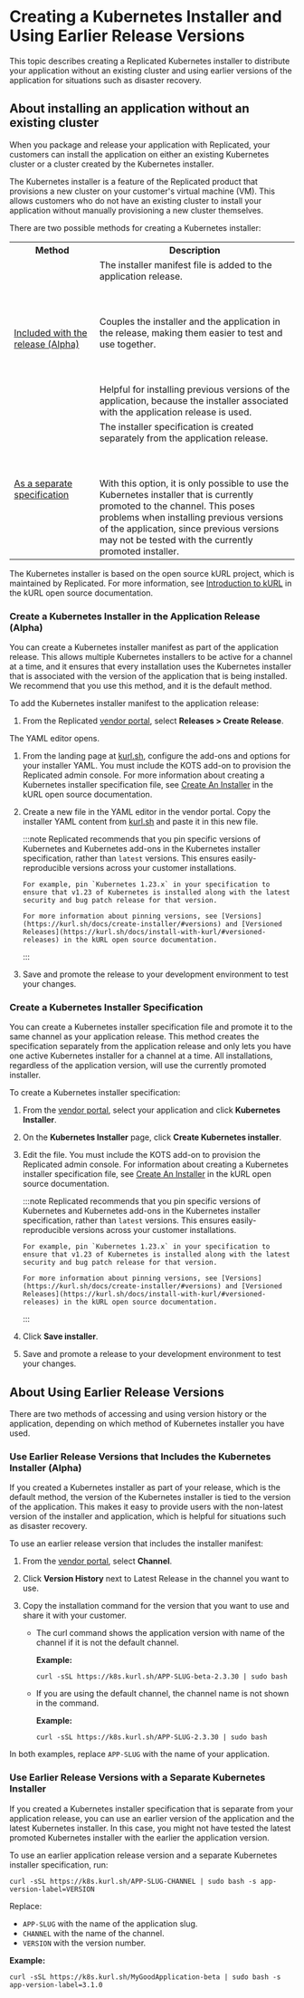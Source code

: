 # Creating a Kubernetes Installer and Using Earlier Release Versions

This topic describes creating a Replicated Kubernetes installer to distribute your application without an existing cluster and using earlier versions of the application for situations such as disaster recovery.

## About installing an application without an existing cluster

When you package and release your application with Replicated, your customers can
install the application on either an existing Kubernetes cluster or a cluster created
by the Kubernetes installer.

The Kubernetes installer is a feature of the Replicated product that provisions
a new cluster on your customer's virtual machine (VM). This allows customers who do not have an
existing cluster to install your application without manually provisioning a new
cluster themselves.

There are two possible methods for creating a Kubernetes installer:

<table>
  <tr>
    <th width="30%">Method</th>
    <th width="70%">Description</th>
  </tr>
  <tr>
    <td><a href="packaging-embedded-kubernetes#create-a-kubernetes-installer-in-the-release-application">Included with the release (Alpha)</a></td>
    <td>The installer manifest file is added to the application release. <br></br><br></br> Couples the installer and the application in the release, making them easier to test and use together. <br></br><br></br> Helpful for installing previous versions of the application, because the installer associated with the application release is used.</td>
  </tr>
  <tr>
    <td><a href="packaging-embedded-kubernetes#create-a-kubernetes-installer-specification">As a separate specification</a></td>
    <td>The installer specification is created separately from the application release. <br></br><br></br> With this option, it is only possible to use the Kubernetes installer that is currently promoted to the channel. This poses problems when installing previous versions of the application, since previous versions may not be tested with the currently promoted installer.</td>
  </tr>
</table>

The Kubernetes installer is based on the open source kURL project, which is maintained
by Replicated. For more information, see [Introduction to kURL](https://kurl.sh/docs/introduction/)
in the kURL open source documentation.

### Create a Kubernetes Installer in the Application Release (Alpha)

You can create a Kubernetes installer manifest as part of the application release. This allows multiple Kubernetes installers to be active for a channel at a time, and it ensures that every installation uses the Kubernetes installer that is associated with the version of the application that is being installed. We recommend that you use this method, and it is the default method.

To add the Kubernetes installer manifest to the application release:

1. From the Replicated [vendor portal](https://vendor.replicated.com), select **Releases > Create Release**.

  The YAML editor opens.

1. From the landing page at [kurl.sh](https://kurl.sh/), configure the add-ons and options for your installer YAML. You must include the KOTS add-on to provision the Replicated admin console. For more information about creating a Kubernetes installer specification file, see [Create An Installer](https://kurl.sh/docs/create-installer/) in the kURL open source documentation.

1. Create a new file in the YAML editor in the vendor portal. Copy the installer YAML content from [kurl.sh](https://kurl.sh) and paste it in this new file.

    :::note
       Replicated recommends that you pin specific versions of Kubernetes and Kubernetes add-ons in the Kubernetes installer specification, rather than `latest` versions. This ensures easily-reproducible versions across your customer installations.

       For example, pin `Kubernetes 1.23.x` in your specification to ensure that v1.23 of Kubernetes is installed along with the latest security and bug patch release for that version.

       For more information about pinning versions, see [Versions](https://kurl.sh/docs/create-installer/#versions) and [Versioned Releases](https://kurl.sh/docs/install-with-kurl/#versioned-releases) in the kURL open source documentation.
    :::

1. Save and promote the release to your development environment to test your changes.

### Create a Kubernetes Installer Specification

You can create a Kubernetes installer specification file and promote it to the same channel as your application release. This method creates the specification separately from the application release and only lets you have one active Kubernetes installer for a channel at a time. All installations, regardless of the application version, will use the currently promoted installer.

To create a Kubernetes installer specification:

1. From the [vendor portal](https://vendor.replicated.com), select your application and click **Kubernetes Installer**.

1. On the **Kubernetes Installer** page, click **Create Kubernetes installer**.

1. Edit the file. You must include the KOTS add-on to provision the Replicated admin console. For information about creating a Kubernetes installer specification file, see [Create An Installer](https://kurl.sh/docs/create-installer/) in the kURL open source documentation.

    :::note
       Replicated recommends that you pin specific versions of Kubernetes and Kubernetes add-ons in the Kubernetes installer specification, rather than `latest` versions. This ensures easily-reproducible versions across your customer installations.

       For example, pin `Kubernetes 1.23.x` in your specification to ensure that v1.23 of Kubernetes is installed along with the latest security and bug patch release for that version.

       For more information about pinning versions, see [Versions](https://kurl.sh/docs/create-installer/#versions) and [Versioned Releases](https://kurl.sh/docs/install-with-kurl/#versioned-releases) in the kURL open source documentation.
    :::

1. Click **Save installer**.

1. Save and promote a release to your development environment to test your changes.

## About Using Earlier Release Versions

There are two methods of accessing and using version history or the application, depending on which method of Kubernetes installer you have used.

### Use Earlier Release Versions that Includes the Kubernetes Installer (Alpha)

If you created a Kubernetes installer as part of your release, which is the default method, the version of the Kubernetes installer is tied to the version of the application. This makes it easy to provide users with the non-latest version of the installer and application, which is helpful for situations such as disaster recovery.

To use an earlier release version that includes the installer manifest:

1. From the [vendor portal](https://vendor.replicated.com), select **Channel**.
1. Click **Version History** next to Latest Release in the channel you want to use.
1. Copy the installation command for the version that you want to use and share it with your customer.

    - The curl command shows the application version with name of the channel if it is not the default channel.

      **Example:**
      ```
      curl -sSL https://k8s.kurl.sh/APP-SLUG-beta-2.3.30 | sudo bash
      ```

    - If you are using the default channel, the channel name is not shown in the command.

      **Example:**

      ```
      curl -sSL https://k8s.kurl.sh/APP-SLUG-2.3.30 | sudo bash
      ```

  In both examples, replace `APP-SLUG` with the name of your application.

### Use Earlier Release Versions with a Separate Kubernetes Installer

If you created a Kubernetes installer specification that is separate from your application release, you can use an earlier version of the application and the latest Kubernetes installer. In this case, you might not have tested the latest promoted Kubernetes installer with the earlier the application version.

To use an earlier application release version and a separate Kubernetes installer specification, run:

```
curl -sSL https://k8s.kurl.sh/APP-SLUG-CHANNEL | sudo bash -s app-version-label=VERSION
```

Replace:

- `APP-SLUG` with the name of the application slug.
- `CHANNEL` with the name of the channel.
- `VERSION` with the version number.


**Example:**

```
curl -sSL https://k8s.kurl.sh/MyGoodApplication-beta | sudo bash -s app-version-label=3.1.0
```
